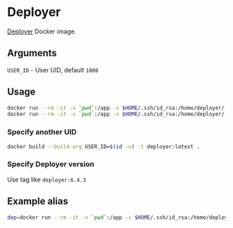 # Deployer

[Deployer](https://deployer.org/) Docker image.


## Arguments

`USER_ID` - User UID, default `1000`

## Usage

```sh
docker run --rm -it -v `pwd`:/app -v $HOME/.ssh/id_rsa:/home/deployer/.ssh/id_rsa deployer init
docker run --rm -it -v `pwd`:/app -v $HOME/.ssh/id_rsa:/home/deployer/.ssh/id_rsa deployer deploy production
```

### Specify another UID

```sh
docker build --build-arg USER_ID=$(id -u) -t deployer:latest .
```

### Specify Deployer version

Use tag like `deployer:6.4.3`

## Example alias

```sh
dep=docker run --rm -it -v `pwd`:/app -v $HOME/.ssh/id_rsa:/home/deployer/.ssh/id_rsa deployer
```
